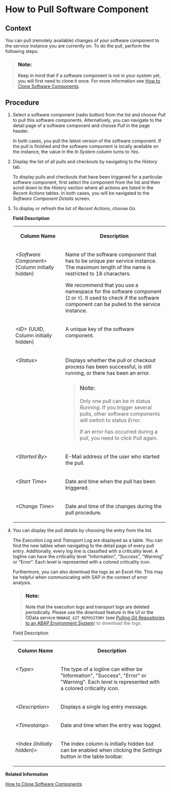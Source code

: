 <!-- loio90b9b9d5219c4875825be35137d9128f -->

# How to Pull Software Component



<a name="loio90b9b9d5219c4875825be35137d9128f__section_h4q_c4k_m3b"/>

## Context

You can pull \(remotely available\) changes of your software component to the service instance you are currently on. To do the pull, perform the following steps:

> ### Note:  
> Keep in mind that if a software component is not in your system yet, you will first need to clone it once. For more information see [How to Clone Software Components](How_to_Clone_Software_Components_18564c5.md).



<a name="loio90b9b9d5219c4875825be35137d9128f__section_xyb_2dc_p2b"/>

## Procedure

1.  Select a software component \(radio button\) from the list and choose *Pull* to pull this software components. Alternatively, you can navigate to the detail page of a software component and choose *Pull* in the page header.

    In both cases, you pull the latest version of the software component. If the pull is finished and the software component is locally available on the instance, the value in the *In System* column turns to *Yes*.

2.  Display the list of all pulls and checkouts by navigating to the *History* tab.

    To display pulls and checkouts that have been triggered for a particular software component, first select the component from the list and then scroll down to the *History* section where all actions are listed in the *Recent Actions* tables. In both cases, you will be navigated to the *Software Component Details* screen.

3.  To display or refresh the list of *Recent Actions*, choose *Go*.

    **Field Description**


    <table>
    <tr>
    <th valign="top">

    Column Name


    
    </th>
    <th valign="top">

    Description


    
    </th>
    </tr>
    <tr>
    <td valign="top">

     *<Software Component\>* \(Column initially hidden\)


    
    </td>
    <td valign="top">

    Name of the software component that has to be unique per service instance. The maximum length of the name is restricted to 18 characters.

    We recommend that you use a namespace for the software component \(`Z` or `Y`\). It used to check if the software component can be pulled to the service instance.


    
    </td>
    </tr>
    <tr>
    <td valign="top">

     *<ID\>* \(UUID, Column initially hidden\)


    
    </td>
    <td valign="top">

    A unique key of the software component.


    
    </td>
    </tr>
    <tr>
    <td valign="top">

     *<Status\>* 


    
    </td>
    <td valign="top">

    Displays whether the pull or checkout process has been successful, is still running, or there has been an error.

    > ### Note:  
    > Only one pull can be in status *Running*. If you trigger several pulls, other software components will switch to status *Error*.
    > 
    > If an error has occurred during a pull, you need to click Pull again.


    
    </td>
    </tr>
    <tr>
    <td valign="top">

     *<Started By\>* 


    
    </td>
    <td valign="top">

    E-Mail address of the user who started the pull.


    
    </td>
    </tr>
    <tr>
    <td valign="top">

     *<Start Time\>* 


    
    </td>
    <td valign="top">

    Date and time when the pull has been triggered.


    
    </td>
    </tr>
    <tr>
    <td valign="top">

     *<Change Time\>* 


    
    </td>
    <td valign="top">

    Date and time of the changes during the pull procedure.


    
    </td>
    </tr>
    </table>
    
4.  You can display the pull details by choosing the entry from the list.

    The *Execution Log* and *Transport Log* are displayed as a table. You can find the new tables when navigating to the detail page of every pull entry. Additionally, every log line is classified with a criticality level. A logline can have the criticality level "Information", "Success", "Warning" or "Error". Each level is represented with a colored criticality icon.

    Furthermore, you can also download the logs as an Excel-file. This may be helpful when communicating with SAP in the context of error analysis.

    > ### Note:  
    > Note that the execution logs and transport logs are deleted periodically. Please use the download feature in the UI or the OData service `MANAGE_GIT_REPOSITORY` \(see [Pulling Git Repositories to an ABAP Environment System](../30-development/Pulling_Git_Repositories_to_an_ABAP_Environment_System_80a8d52.md)\) to download the logs.

    <a name="loio90b9b9d5219c4875825be35137d9128f__table_uz1_ct1_qjb"/>Field Description


    <table>
    <tr>
    <th valign="top">

    Column Name


    
    </th>
    <th valign="top">

    Description


    
    </th>
    </tr>
    <tr>
    <td valign="top">

    *<Type\>*


    
    </td>
    <td valign="top">

    The type of a logline can either be "Information", "Success", "Error" or "Warning". Each level is represented with a colored criticality icon.


    
    </td>
    </tr>
    <tr>
    <td valign="top">

    *<Description\>*


    
    </td>
    <td valign="top">

    Displays a single log entry message.


    
    </td>
    </tr>
    <tr>
    <td valign="top">

    *<Timestamp\>*


    
    </td>
    <td valign="top">

    Date and time when the entry was logged.


    
    </td>
    </tr>
    <tr>
    <td valign="top">

    *<Index \(Initially hidden\)\>*


    
    </td>
    <td valign="top">

    The index column is initially hidden but can be enabled when clicking the *Settings* button in the table toolbar.


    
    </td>
    </tr>
    </table>
    

**Related Information**  


[How to Clone Software Components](How_to_Clone_Software_Components_18564c5.md "")

